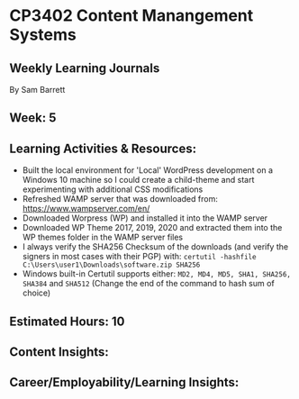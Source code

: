 # CP3402 Content Manangement Systems
## Weekly Learning Journals

By Sam Barrett

## Week: 5

## Learning Activities & Resources:
- Built the local environment for 'Local' WordPress development on a Windows 10 machine so I could create a child-theme and start experimenting with additional CSS modifications
- Refreshed WAMP server that was downloaded from: https://www.wampserver.com/en/
- Downloaded Worpress (WP) and installed it into the WAMP server
- Downloaded WP Theme 2017, 2019, 2020 and extracted them into the WP themes folder in the WAMP server files
- I always verify the SHA256 Checksum of the downloads (and verify the signers in most cases with their PGP) with: `certutil -hashfile C:\Users\user1\Downloads\software.zip SHA256`
- Windows built-in Certutil supports either: `MD2, MD4, MD5, SHA1, SHA256, SHA384` and `SHA512` (Change the end of the command to hash sum of choice)

## Estimated Hours: 10

## Content Insights:


## Career/Employability/Learning Insights:
